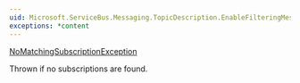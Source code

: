 ```yaml
---
uid: Microsoft.ServiceBus.Messaging.TopicDescription.EnableFilteringMessagesBeforePublishing
exceptions: *content
---
```


[NoMatchingSubscriptionException](https://docs.microsoft.com/dotnet/api/microsoft.servicebus.messaging.nomatchingsubscriptionexception)

Thrown if no subscriptions are found.
